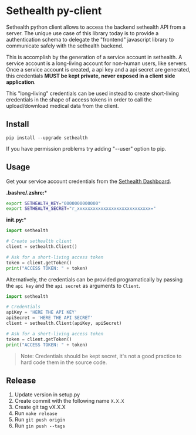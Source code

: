 # Sethealth py-client

Sethealth python client allows to access the backend sethealth API from a server. The unique use case of this library today is to provide a authentication schema to delegate the "frontend" javascript library to communicate safely with the sethealth backend.

This is accomplish by the generation of a service account in sethealth. A service account is a long-living account for non-human users, like servers. Once a service account is created, a api key and a api secret are generated, this credentials **MUST be kept private, never exposed in a client side application**.

This "long-living" credentials can be used instead to create short-living credentials in the shape of access tokens in order to call the upload/download medical data from the client.

## Install

```
pip install --upgrade sethealth
```
If you have permission problems try adding "--user" option to pip.

## Usage

Get your service account credentials from the [Sethealth Dashboard](https://dashboard.set.health).

**.bashrc/.zshrc:***

```bash
export SETHEALTH_KEY="0000000000000"
export SETHEALTH_SECRET="r_xxxxxxxxxxxxxxxxxxxxxxxxxxxx="
```

**__init__.py:***

```python
import sethealth

# Create sethealth client
client = sethealth.Client()

# Ask for a short-living access token
token = client.getToken()
print("ACCESS TOKEN: " + token)
```

Alternatively, the credentials can be provided programatically by passing the `api key` and the `api secret` as arguments to `Client`.

```python
import sethealth

# Credentials
apiKey = 'HERE THE API KEY'
apiSecret = 'HERE THE API SECRET'
client = sethealth.Client(apiKey, apiSecret)

# Ask for a short-living access token
token = client.getToken()
print("ACCESS TOKEN: " + token)
```

>Note: Credentials should be kept secret, it's not a good practice to hard code them in the source code.


## Release

1. Update version in setup.py
2. Create commit with the following name `X.X.X`
3. Create git tag vX.X.X
4. Run `make release`
5. Run `git push origin`
6. Run `gin push --tags`
